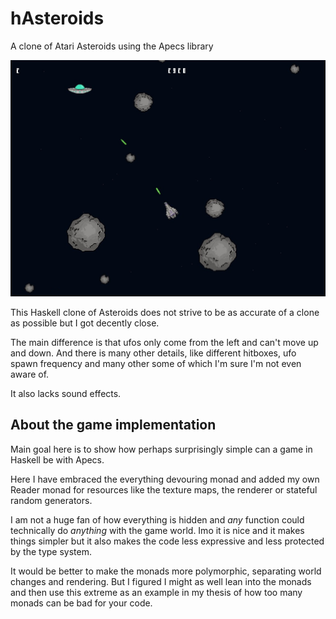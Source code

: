 # hAsteroids

A clone of Atari Asteroids using the Apecs library

![Ship batteling an alien flying saucer](screenshots/saucer.jpg)

This Haskell clone of Asteroids does not strive
to be as accurate of a clone as possible
but I got decently close.

The main difference is that ufos only
come from the left and can't move up and down.
And there is many other details, like different
hitboxes, ufo spawn frequency and many other
some of which I'm sure I'm not even aware of.

It also lacks sound effects.

## About the game implementation

Main goal here is to show how perhaps
surprisingly simple can a game in Haskell be
with Apecs.

Here I have embraced the everything devouring monad
and added my own Reader monad for resources like
the texture maps, the renderer or stateful random generators.

I am not a huge fan of how everything is hidden
and *any* function could technically do *anything*
with the game world. Imo it is nice and it
makes things simpler but it also makes the code
less expressive and less protected by the type system.

It would be better to make the monads more polymorphic, separating world changes and rendering.
But I figured I might as well lean into the monads
and then use this extreme as an example in my thesis
of how too many monads can be bad for your code.

